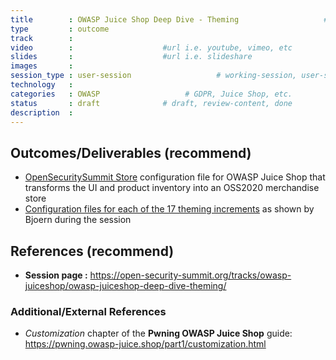 ```yaml
---
title        : OWASP Juice Shop Deep Dive - Theming                   # same as the corresponding user|working|product-session
type         : outcome
track        :
video        :                    #url i.e. youtube, vimeo, etc
slides       :                    #url i.e. slideshare
images       :
session_type : user-session                   # working-session, user-session, product-session
technology   :
categories   : OWASP                   # GDPR, Juice Shop, etc.
status       : draft              # draft, review-content, done
description  :
---
```


## Outcomes/Deliverables (recommend)

* [OpenSecuritySummit Store](https://github.com/bkimminich/juice-shop/blob/master/config/oss.yml)
  configuration file for OWASP Juice Shop that transforms the UI and
  product inventory into an OSS2020 merchandise store
* [Configuration files for each of the 17 theming increments](https://github.com/bkimminich/oss2020/tree/master/content/outcomes/OWASP-JuiceShop/deepdive-theming)
  as shown by Bjoern during the session

## References (recommend)

- **Session page :**
  https://open-security-summit.org/tracks/owasp-juiceshop/owasp-juiceshop-deep-dive-theming/

### Additional/External References

- _Customization_ chapter of the **Pwning OWASP Juice Shop** guide:
  https://pwning.owasp-juice.shop/part1/customization.html

